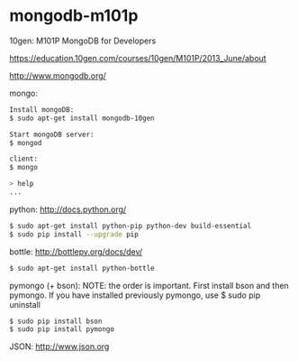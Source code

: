 mongodb-m101p
=============

10gen: M101P MongoDB for Developers

https://education.10gen.com/courses/10gen/M101P/2013_June/about

http://www.mongodb.org/

mongo:
```bash
Install mongoDB:
$ sudo apt-get install mongodb-10gen

Start mongoDB server:
$ mongod

client:
$ mongo

> help
...
```
python: http://docs.python.org/
```bash
$ sudo apt-get install python-pip python-dev build-essential 
$ sudo pip install --upgrade pip 
```
bottle:
http://bottlepy.org/docs/dev/
```bash
$ sudo apt-get install python-bottle
```
pymongo (+ bson): 
NOTE: the order is important. First install bson and then pymongo. If you have  installed  previously pymongo, use $ sudo pip uninstall 
```bash
$ sudo pip install bson
$ sudo pip install pymongo
```
JSON: http://www.json.org



